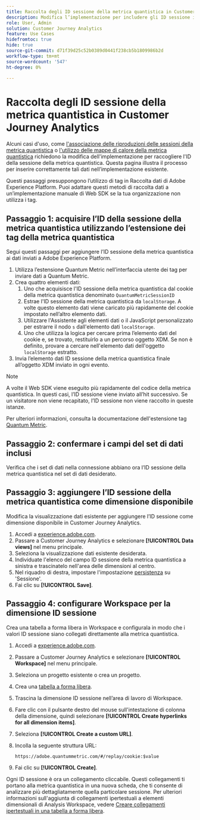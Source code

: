 ```yaml
---
title: Raccolta degli ID sessione della metrica quantistica in Customer Journey Analytics
description: Modifica l’implementazione per includere gli ID sessione in modo da poterli analizzare in Customer Journey Analytics.
role: User, Admin
solution: Customer Journey Analytics
feature: Use Cases
hidefromtoc: true
hide: true
source-git-commit: d71f39d25c52b0389d0441f238cb5b1809986b2d
workflow-type: tm+mt
source-wordcount: '547'
ht-degree: 0%

---
```


# Raccolta degli ID sessione della metrica quantistica in Customer Journey Analytics

Alcuni casi d&#39;uso, come [l&#39;associazione delle riproduzioni delle sessioni della metrica quantistica](tie-session-replays.md) o [l&#39;utilizzo delle mappe di calore della metrica quantistica](heatmap.md) richiedono la modifica dell&#39;implementazione per raccogliere l&#39;ID della sessione della metrica quantistica. Questa pagina illustra il processo per inserire correttamente tali dati nell’implementazione esistente.

Questi passaggi presuppongono l’utilizzo di tag in Raccolta dati di Adobe Experience Platform. Puoi adattare questi metodi di raccolta dati a un’implementazione manuale di Web SDK se la tua organizzazione non utilizza i tag.

## Passaggio 1: acquisire l’ID della sessione della metrica quantistica utilizzando l’estensione dei tag della metrica quantistica

Segui questi passaggi per aggiungere l’ID sessione della metrica quantistica ai dati inviati a Adobe Experience Platform.

1. Utilizza l’estensione Quantum Metric nell’interfaccia utente dei tag per inviare dati a Quantum Metric.
1. Crea quattro elementi dati:
   1. Uno che acquisisce l&#39;ID sessione della metrica quantistica dal cookie della metrica quantistica denominato `QuantumMetricSessionID`
   1. Estrae l&#39;ID sessione della metrica quantistica da `localStorage`. A volte questo elemento dati viene caricato più rapidamente del cookie impostato nell’altro elemento dati.
   1. Utilizzare l&#39;Assistente agli elementi dati o il JavaScript personalizzato per estrarre il nodo `s` dall&#39;elemento dati `localStorage`.
   1. Uno che utilizza la logica per cercare prima l’elemento dati del cookie e, se trovato, restituirlo a un percorso oggetto XDM. Se non è definito, provare a cercare nell&#39;elemento dati dell&#39;oggetto `localStorage` estratto.
1. Invia l’elemento dati ID sessione della metrica quantistica finale all’oggetto XDM inviato in ogni evento.

>[!NOTE]
>A volte il Web SDK viene eseguito più rapidamente del codice della metrica quantistica. In questi casi, l’ID sessione viene inviato all’hit successivo. Se un visitatore non viene recapitato, l’ID sessione non viene raccolto in queste istanze.

Per ulteriori informazioni, consulta la documentazione dell&#39;estensione tag [Quantum Metric](https://experienceleague.adobe.com/en/docs/experience-platform/destinations/catalog/analytics/quantum-metric).

## Passaggio 2: confermare i campi del set di dati inclusi

Verifica che i set di dati nella connessione abbiano ora l’ID sessione della metrica quantistica nel set di dati desiderato.

## Passaggio 3: aggiungere l’ID sessione della metrica quantistica come dimensione disponibile

Modifica la visualizzazione dati esistente per aggiungere l’ID sessione come dimensione disponibile in Customer Journey Analytics.

1. Accedi a [experience.adobe.com](https://experience.adobe.com).
1. Passare a Customer Journey Analytics e selezionare **[!UICONTROL Data views]** nel menu principale.
1. Seleziona la visualizzazione dati esistente desiderata.
1. Individuate l&#39;elenco del campo ID sessione della metrica quantistica a sinistra e trascinatelo nell&#39;area delle dimensioni al centro.
1. Nel riquadro di destra, impostare l&#39;impostazione [persistenza](/help/data-views/component-settings/persistence.md) su &#39;Sessione&#39;.
1. Fai clic su **[!UICONTROL Save]**.

## Passaggio 4: configurare Workspace per la dimensione ID sessione

Crea una tabella a forma libera in Workspace e configurala in modo che i valori ID sessione siano collegati direttamente alla metrica quantistica.

1. Accedi a [experience.adobe.com](https://experience.adobe.com).
1. Passare a Customer Journey Analytics e selezionare **[!UICONTROL Workspace]** nel menu principale.
1. Seleziona un progetto esistente o crea un progetto.
1. Crea una [tabella a forma libera](/help/analysis-workspace/visualizations/freeform-table/freeform-table.md).
1. Trascina la dimensione ID sessione nell’area di lavoro di Workspace.
1. Fare clic con il pulsante destro del mouse sull&#39;intestazione di colonna della dimensione, quindi selezionare **[!UICONTROL Create hyperlinks for all dimension items]**.
1. Seleziona **[!UICONTROL Create a custom URL]**.
1. Incolla la seguente struttura URL:

   ```
   https://adobe.quantummetric.com/#/replay/cookie:$value
   ```

1. Fai clic su **[!UICONTROL Create]**.

Ogni ID sessione è ora un collegamento cliccabile. Questi collegamenti ti portano alla metrica quantistica in una nuova scheda, che ti consente di analizzare più dettagliatamente quella particolare sessione. Per ulteriori informazioni sull&#39;aggiunta di collegamenti ipertestuali a elementi dimensionali di Analysis Workspace, vedere [Creare collegamenti ipertestuali in una tabella a forma libera](/help/analysis-workspace/visualizations/freeform-table/freeform-table-hyperlinks.md).
